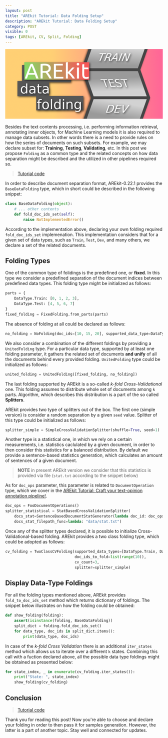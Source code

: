 ```yaml
---
layout: post
title: "AREkit Tutorial: Data Folding Setup"
description: "AREkit Tutorial: Data Folding Setup"
category: POST
visible: 0
tags: [AREkit, CV, Split, Folding]
---
```


![alt text](https://raw.githubusercontent.com/nicolay-r/blog/master/img/arekit-data-folding.png)

Besides the text contents processing, i.e. performing information retrieval, annotating inner objects, 
for Machine Learning models it is also required to manage data subsets.
In other words there is a need to provide rules on how the series of documents on such subsets.
For example, we may declare subset for: **Training**, **Testing**, **Validating**, etc.
In this post we propose `Folding` as a common type and the related concepts on how data separation 
might be described and the utilized in other pipelines required so.

<!--more-->

> [Tutorial code](https://github.com/nicolay-r/AREkit/blob/master/tests/tutorials/test_tutorial_data_foldings.py)

In order to describe document separation format, AREkit-0.22.1 provides the `BaseDataFolding` type,
which in short could be described in the following snippet:
```python
class BaseDataFolding(object):
    # ... other contents
    def fold_doc_ids_set(self):
        raise NotImplementedError()
```

According to the implementation above, declaring your own folding required `fold_doc_ids_set` implemenation.
This implementation considers that for a given set of data types, such as `Train`, `Test`, `Dev`, and many others,
we declare a set of the related documents.

## Folding Types

One of the common type of folidings is the predefined one, or **fixed**. 
In this type we consider a predefined separation of the document indices between predefined data types.
This folding type might be initialized as follows:
```python
parts = {
    DataType.Train: [0, 1, 2, 3],
    DataType.Test: [4, 5, 6, 7]
}
fixed_folding = FixedFolding.from_parts(parts)
```

The absence of folding at all could be declared as follows:
```python
no_folding = NoFolding(doc_ids=[10, 15, 20], supported_data_type=DataType.Dev)
```

We also consider a combination of the different foldings by providing a `UnitedFolding` type.
For a particular data type, supported by at least one folding parameter, it gathers the related set of 
documents **and unify** of all the documents behind every provided folding. 
`UnitedFolding` type could be initialized as follows:

```python
united_folding = UnitedFolding([fixed_folding, no_folding])
```

The last folding supported by AREkit is a so-called *k-fold Cross-Validational* one.
This folding assumes to distribute whole set of documents among `k` parts.
Algorithm, which describes this distribution is a part of the so called **Splitters**.

AREkit provides two type of splitters out of the box.
The first one (simple version) is consider a random separation by a given `seed` value.
Splitter of this type could be initialized as follows:

```python
splitter_simple = SimpleCrossValidationSplitter(shuffle=True, seed=1)
```

Another type is a statistical one, in which we rely on a certain measurements, i.e. statistics
caclulated by a given document, in order to then consider this statistics for a balanced distribution.
By default we provide a sentence-based statistics generation, which calculates an amount of sentences
of a given document.

> **NOTE** in present AREkit version we consider that this statistics is provided via file (`stat.txt` according to
the snippet below)

As for `doc_ops` parameter, this parameter is related to `DocumentOperation` type, which we cover in the
[AREkit Tutorial: Craft your text-opinion annotation pipeline!](https://github.com/nicolay-r/blog/blob/master/_posts/2022-08-31-arekit-text-opinion-annotation-pipeline.md).
```python
doc_ops = FooDocumentOperations()
splitter_statistical = StatBasedCrossValidationSplitter(
    docs_stat=SentenceBasedDocumentStatGenerator(lambda doc_id: doc_ops.get_doc(doc_id)),
    docs_stat_filepath_func=lambda: "data/stat.txt")
```

Once any of the splitter types declared, it is possible to initialize Cross-Validational-based folding.
AREkit provides a two class folding type, which could be adopted as follows:
```python
cv_folding = TwoClassCVFolding(supported_data_types=[DataType.Train, DataType.Test],
                               doc_ids_to_fold=list(range(10)),
                               cv_count=3,
                               splitter=splitter_simple)
```

## Display Data-Type Foldings

For all the folding types mentioned above, AREkit provides `fold_to_doc_ids_set` method which returns dictionary of foldings. 
The snippet below illustrates on how the folding could be obtained:
```python
def show_folding(folding):
    assert(isinstance(folding, BaseDataFolding))
    split_dict = folding.fold_doc_ids_set()
    for data_type, doc_ids in split_dict.items():
        print(data_type, doc_ids)
```

In case of the *k-fold Cross Validation* there is an additional `iter_states` method which allows us
to iterate over a different `k` states. 
Combining this call with a fuction declared above, all the possible data type foldings might be obtained as presented below:
```python
for state_index, _ in enumerate(cv_folding.iter_states()):
    print("State: ", state_index)
    show_folding(cv_folding)         
```

## Conclusion

> [Tutorial code](https://github.com/nicolay-r/AREkit/blob/master/tests/tutorials/test_tutorial_data_foldings.py)

Thank you for reading this post! Now you're able to choose and declare your folding in order to then pass it for samples generation. 
However, the latter is a part of another topic. 
Stay well and connected for updates.
